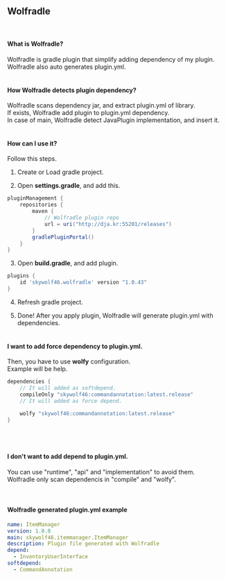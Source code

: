 ## Wolfradle
<br>

#### What is Wolfradle?
Wolfradle is gradle plugin that simplify adding dependency of my plugin.<br>
Wolfradle also auto generates plugin.yml.
<br><br>
#### How Wolfradle detects plugin dependency?
Wolfradle scans dependency jar, and extract plugin.yml of library.<br>
If exists, Wolfradle add plugin to plugin.yml dependency. <br>
In case of main, Wolfradle detect JavaPlugin implementation, and insert it.
<br><br>
#### How can I use it?
Follow this steps.

1. Create or Load gradle project.

2. Open <b>settings.gradle</b>, and add this.

```groovy
pluginManagement {
    repositories {
        maven {
            // Wolfradle plugin repo
            url = uri("http://dja.kr:55201/releases")
        }
        gradlePluginPortal()
    }
}
```

3. Open <b>build.gradle</b>, and add plugin.

```groovy
plugins {
    id 'skywolf46.wolfradle' version "1.0.43"
}
```

4. Refresh gradle project.

5. Done! After you apply plugin, Wolfradle will generate plugin.yml with dependencies.
   <br><br>
#### I want to add force dependency to plugin.yml. 
Then, you have to use <b>wolfy</b> configuration.<br>
Example will be help.
```groovy
dependencies {
    // It will added as softdepend.
    compileOnly "skywolf46:commandannotation:latest.release"
    // It will added as force depend.

    wolfy "skywolf46:commandannotation:latest.release"
}
```
<br><br>
#### I don't want to add depend to plugin.yml.
You can use "runtime", "api" and "implementation" to avoid them.<br>
Wolfradle only scan dependencis in "compile" and "wolfy".<br>
<br><br>
#### Wolfradle generated plugin.yml example
```yaml
name: ItemManager
version: 1.0.0
main: skywolf46.itemmanager.ItemManager
description: Plugin file generated with Wolfradle
depend:
  - InventoryUserInterface
softdepend:
  - CommandAnnotation
```